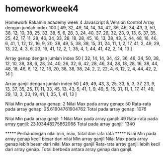 # homeworkweek4
Homework Rakamin academy week 4 Javascript &amp; Version Control
Array dengan jumlah index 100 [
  49, 32, 49, 14, 14, 34, 42, 36, 46, 34, 43,  3,
  50, 38, 12, 10, 38, 25, 33, 38,  5,  6, 28,  3,
  24, 40, 37, 26, 32, 23,  9, 13,  6, 37, 35, 25,
  42, 17, 11, 28, 46, 34, 33, 28, 18, 28, 45, 16,
  13, 38, 43,  5, 44, 48, 18, 46,  6, 41,  1, 12,
  12, 16,  9, 20, 38, 49,  5, 38, 38, 15, 31, 24,
  11,  1,  2, 17, 41,  2, 49, 29, 13, 22,  4,  3,
   6, 23, 19, 41, 12,  2,  1, 35,  4,  1, 44, 41,
  42,  2, 14, 13
]

Array genap dengan jumlah index 50 [
  32, 14, 14, 34, 42, 36, 46, 34, 50, 38, 12, 10,
  38, 38,  6, 28, 24, 40, 26, 32,  6, 42, 28, 46,
  34, 28, 18, 28, 16, 38, 44, 48, 18, 46,  6, 12,
  12, 16, 20, 38, 38, 38, 24,  2,  2, 22,  4,  6,
  12,  2,  4, 44, 42,  2, 14
]

 Array ganjil dengan jumlah index 50 [
  49, 49, 43,  3, 25, 33,  5,  3, 37, 23,  9,
  13, 37, 35, 25, 17, 11, 33, 45, 13, 43,  5,
  41,  1,  9, 49,  5, 15, 31, 11,  1, 17, 41,
  49, 29, 13,  3, 23, 19, 41,  1, 35,  1, 41,
  13
]

Nilai Min pada array genap: 2
Nilai Max pada array genap: 50
Rata-rata pada array genap: 25.61904761904762
Total pada array genap: 1076


Nilai Min pada array ganjil: 1
Nilai Max pada array ganjil: 49
Rata-rata pada array ganjil: 23.103448275862068
Total pada array ganjil: 1340


***** Perbandingan nilai min, max, total dan rata rata *****
Nilai Min pada array genap kecil besar dari nilai Min array ganjil
Nilai Max pada array genap lebih besar dari nilai Max array ganjil
Rata-rata array ganjil lebih kecil dari array genap.
Total berbeda antara array genap dan ganjil.
